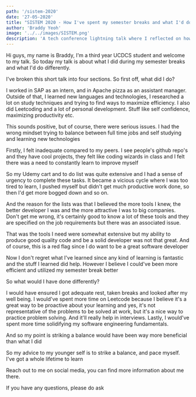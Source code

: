 ```yaml
---
path: '/sistem-2020'
date: '27-05-2020'
title: "SISTEM 2020 - How I've spent my semester breaks and what I'd do differently"
author: 'Braddy Yeoh'
image: '../../images/SISTEM.png'
description: 'A tech conference lightning talk where I reflected on how I spent my time'
---
```


Hi guys, my name is Braddy, I'm a third year UCDCS student and welcome to my talk. So today my talk is about what I did during my semester breaks and what I'd do differently. 

I've broken this short talk into four sections. So first off, what did I do?

I worked in SAP as an intern, and in Apache pizza as an assistant manager. Outside of that, I learned new languages and technologies, I researched a lot on study techniques and trying to find ways to maximize efficiency. I also did Leetcoding and a lot of personal development. Stuff like self confidence, maximizing productivity etc.

This sounds positive, but of course, there were serious issues. I had the wrong mindset trying to balance between full time jobs and self studying and learning new technologies

Firstly, I felt inadequate compared to my peers. I see people's github repo's and they have cool projects, they felt like coding wizards in class and I felt there was a need to constantly learn to improve myself

So my Udemy cart and to do list was quite extensive and I had a sense of urgency to complete these tasks. It became a vicious cycle where I was too tired to learn, I pushed myself but didn't get much productive work done, so then I'd get more bogged down and so on.

And the reason for the lists was that I believed the more tools I knew, the better developer I was and the more attractive I was to big companies. Don't get me wrong, it's certainly good to know a lot of these tools and they are specified on the job requirements but there was an associated issue.

That was the tools I need were somewhat extensive but my ability to produce good quality code and be a solid developer was not that great. And of course, this is a red flag since I do want to be a great software developer

Now I don't regret what I've learned since any kind of learning is fantastic and the stuff I learned did help. However I believe I could've been more efficient and utilized my semester break better

So what would I have done differently?

I would have ensured I got adequate rest, taken breaks and looked after my well being. I would've spent more time on Leetcode because I believe it's a great way to be proactive about your learning and yes, it's not representative of the problems to be solved at work, but it's a nice way to practice problem solving. And it'll really help in interviews. Lastly, I would've spent more time solidifying my software engineering fundamentals.

And so my point is striking a balance would have been way more beneficial than what I did

So my advice to my younger self is to strike a balance, and pace myself. I've got a whole lifetime to learn

Reach out to me on social media, you can find more information about me there.

If you have any questions, please do ask

